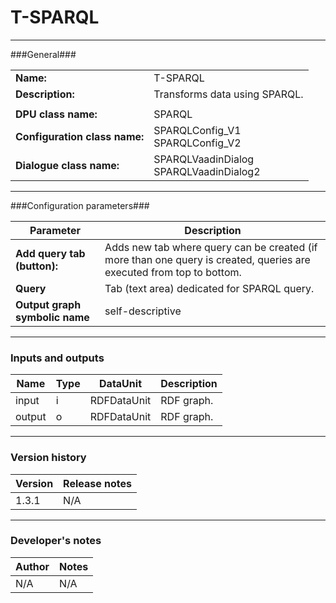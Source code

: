 # T-SPARQL #
----------

###General###

|                              |                                                               |
|------------------------------|---------------------------------------------------------------|
|**Name:**                     |T-SPARQL                                              |
|**Description:**              |Transforms data using SPARQL. |
|                              |                                                               |
|**DPU class name:**           |SPARQL     | 
|**Configuration class name:** |SPARQLConfig_V1<BR>SPARQLConfig_V2                           |
|**Dialogue class name:**      |SPARQLVaadinDialog<BR>SPARQLVaadinDialog2 | 

***

###Configuration parameters###


|Parameter                        |Description                             |                                                        
|---------------------------------|----------------------------------------|
|**Add query tab (button):** |Adds new tab where query can be created (if more than one query is created, queries are executed from top to bottom. |
|**Query**|Tab (text area) dedicated for SPARQL query.  | 
|**Output graph symbolic name** |self-descriptive |

***

### Inputs and outputs ###

|Name                |Type       |DataUnit                         |Description                        |
|--------------------|-----------|---------------------------------|-----------------------------------|
|input  |i |RDFDataUnit  |RDF graph.  |
|output |o |RDFDataUnit  |RDF graph.  |

***

### Version history ###

|Version            |Release notes                                   |
|-------------------|------------------------------------------------|
|1.3.1              |N/A                                             |                                


***

### Developer's notes ###

|Author            |Notes                 |
|------------------|----------------------|
|N/A               |N/A                   | 

